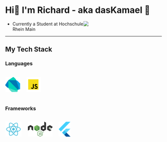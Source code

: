 # Hi👋 I'm Richard - aka dasKamael 🐫

[<img align="right" width="50%" src="https://github-readme-stats-ouuan.vercel.app/api?username=dasKamael&theme=dark&show_icons=true">](https://metrics.lecoq.io/dasKamael?template=classic)
* Currently a Student at Hochschule Rhein Main
<hr>

## My Tech Stack

### Languages
<br>
<a href="https://dart.dev/">
    <img
    src="./images/dart_logo.png"
    alt="Dart" height="48px" 
    align="left"
    style="max-width: 100%; margin-right:20px;"> 
</a>

<a href="https://developer.mozilla.org/de/docs/Web/JavaScript">
    <img
    src="./images/js_logo.png"
    alt="Javascript" height="48px" 
    align="left"
    style="max-width: 100%; margin-right:20px;"> 
</a>

<br/>
<br/>
<br/>
<br/>

### Frameworks
<br>
<a href="https://reactjs.org/">
    <img
    src="./images/react_logo.png"
    alt="React" height="48px" 
    align="left"
    style="max-width: 100%; margin-right:20px;"> 
</a>
<a href="https://flutter.dev/">
    <img
    src="./images/node_logo.svg"
    alt="Node" height="48px" 
    align="left"
    style="max-width: 100%; margin-right:20px;"> 
</a>
<a href="https://nodejs.org/">
    <img
    src="./images/flutter_logo.svg"
    alt="Flutter" height="48px" 
    align="left"
    style="max-width: 100%; margin-right:20px;"> 
</a>



<!--
**dasKamael/dasKamael** is a ✨ _special_ ✨ repository because its `README.md` (this file) appears on your GitHub profile.

Here are some ideas to get you started:

- 🔭 I’m currently working on ...
- 🌱 I’m currently learning ...
- 👯 I’m looking to collaborate on ...
- 🤔 I’m looking for help with ...
- 💬 Ask me about ...
- 📫 How to reach me: ...
- 😄 Pronouns: ...
- ⚡ Fun fact: ...
-->
